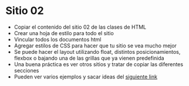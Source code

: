 # Sitio 02

* Copiar el contenido del sitio 02 de las clases de HTML
* Crear una hoja de estilo para todo el sitio
* Vincular todos los documentos html
* Agregar estilos de CSS para hacer que tu sitio se vea mucho mejor
* Se puede hacer el layout utilizando float, distintos posicionamientos, flexbox o bajando una de las grillas que ya vienen predefinida
* Una buena práctica es ver otros sitios y tratar de copiar las diferentes secciones
* Pueden ver varios ejemplos y sacar ideas del [siguiente link](https://www.templatemonster.com)